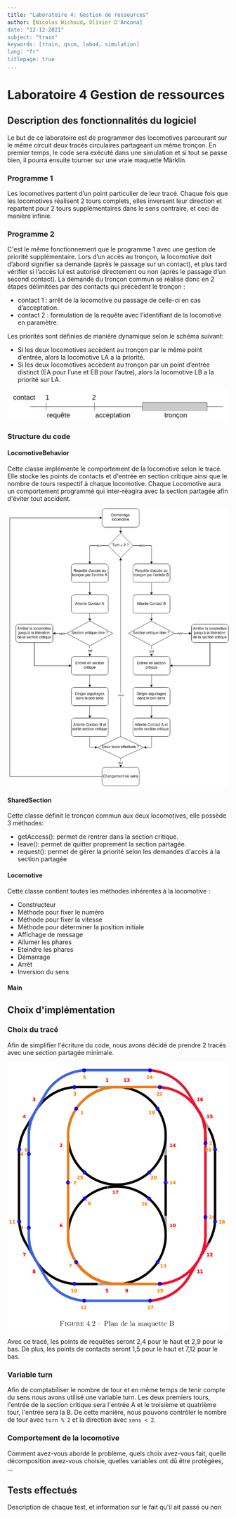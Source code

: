 ```yaml
---
title: "Laboratoire 4: Gestion de ressources"
author: [Nicolas Wichoud, Olivier D'Ancona]
date: "12-12-2021"
subject: "train"
keywords: [train, qsim, labo4, simulation]
lang: "fr"
titlepage: true
...
```


# Laboratoire 4 Gestion de ressources

## Description des fonctionnalités du logiciel

Le but de ce laboratoire est de programmer des locomotives parcourant sur le même circuit deux tracés circulaires partageant un même tronçon. En premier temps, le code sera exécuté dans une simulation et si tout se passe bien, il pourra ensuite tourner sur une vraie maquette Märklin. 

### Programme 1 

Les locomotives partent d’un point particulier de leur tracé. Chaque fois que les locomotives réalisent 2 tours complets, elles inversent leur direction et repartent pour 2 tours supplémentaires dans le sens contraire, et ceci de manière infinie.

### Programme 2

C'est le même fonctionnement que le programme 1 avec une gestion de priorité supplémentaire. Lors d’un accès au tronçon, la locomotive doit d’abord signifier sa demande (après le passage sur un contact), et plus tard vérifier si l’accès lui est autorisé directement ou non (après le passage d’un second contact). La demande du tronçon commun se réalise donc en 2 étapes délimitées par des contacts qui précèdent le tronçon :

- contact 1 : arrêt de la locomotive ou passage de celle-ci en cas d’acceptation.
- contact 2 : formulation de la requête avec l’identifiant de la locomotive en paramètre.

Les priorités sont définies de manière dynamique selon le schéma suivant:

- Si les deux locomotives accèdent au tronçon par le même point d’entrée, alors la locomotive LA a la priorité.
- Si les deux locomotives accèdent au tronçon par un point d’entrée distinct (EA pour l’une et EB pour l’autre), alors la locomotive LB a la priorité sur LA.

![point de contact](tracé.png)

### Structure du code

#### LocomotiveBehavior

Cette classe implémente le comportement de la locomotive selon le tracé. Elle stocke les points de contacts et d'entrée en section critique ainsi que le nombre de tours respectif à chaque locomotive. Chaque Locomotive aura un comportement programmé qui inter-réagira avec la section partagée afin d'éviter tout accident. 

![diagramme du comportement](loco_behavior.png)

#### SharedSection

Cette classe définit le tronçon commun aux deux locomotives, elle possède 3 méthodes:
- getAccess(): permet de rentrer dans la section critique. 
- leave(): permet de quitter proprement la section partagée.
- request(): permet de gérer la priorité selon les demandes d'accès à la section partagée

#### Locomotive

Cette classe contient toutes les méthodes inhérentes à la locomotive : 

- Constructeur
- Méthode pour fixer le numéro
- Méthode pour fixer la vitesse
- Méthode pour déterminer la position initiale
- Affichage de message
- Allumer les phares
- Eteindre les phares
- Démarrage
- Arrêt
- Inversion du sens

#### Main

## Choix d'implémentation

### Choix du tracé

Afin de simplifier l'écriture du code, nous avons décidé de prendre 2 tracés avec une section partagée minimale.

![La locomotive A suit le tracé orange et la B le tracé bleu. La section partagée est en rouge](maquetteB_path.png)

Avec ce tracé, les points de requêtes seront 2,4 pour le haut et 2,9 pour le bas. De plus, les points de contacts seront 1,5 pour le haut et 7,12 pour le bas.

### Variable turn

Afin de comptabiliser le nombre de tour et en même temps de tenir compte du sens nous avons utilisé une variable turn. Les deux premiers tours, l'entrée de la section critique sera l'entrée A et le troisième et quatrième tour, l'entrée sera la B. De cette manière, nous pouvons contrôler le nombre de tour avec `turn % 2` et la direction avec `sens < 2`.

### Comportement de la locomotive

Comment avez-vous abordé le problème, quels choix avez-vous fait, quelle 
décomposition avez-vous choisie, quelles variables ont dû être protégées, ...



## Tests effectués


Description de chaque test, et information sur le fait qu'il ait passé ou non

